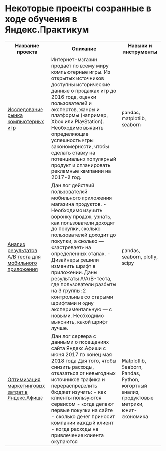 # Некоторые проекты созранные в ходе обучения в Яндекс.Практикум
<table>
<tr>
<th>Название проекта</th>
<th>Описание</th>
<th>Навыки и инструменты</th>
</tr>
<tr>
<td><a href="https://github.com/just-today/yandex-projects/tree/main/games">Исследование рынка компьютерных игр</a></td>
<td>Интернет-магазин продаёт по всему миру компьютерные игры. Из открытых источников доступны исторические данные о продажах игр до 2016 года, оценки пользователей и экспертов, жанры и платформы (например, Xbox или PlayStation). Необходимо выявить определяющие успешность игры закономерности, чтобы сделать ставку на потенциально популярный продукт и спланировать рекламные кампании на 2017-й год.</td>
<td>pandas, matplotlib, seaborn</td>
</tr>
<tr>
<td><a href="https://github.com/just-today/yandex-projects/tree/main/mobile_app_AB">Анализ результатов А/B теста для мобильного приложения</a></td>
<td>Дан лог действий пользователей мобильного приложения магазина продуктов.
- Необходимо изучить воронку продаж, узнать, как пользователи доходят до покупки, сколько пользователей доходит до покупки, а сколько — «застревает» на определенных этапах.
- Дизайнеры решили изменить шрифт в приложении. Даны результаты A/A/B-теста, где пользователи разбыты на 3 группы: 2 контрольные со старыми шрифтами и одну экспериментальную — с новыми. Необходимо выяснить, какой шрифт лучше.
</td>
<td>pandas, seaborn, plotly, scipy
</td>
</tr>
<tr>
<td><a href="https://github.com/just-today/yandex-projects/tree/main/business_metrics">Оптимизация маркетинговых затрат в Яндекс.Афише</a></td>
<td>Дан лог сервера с данными о посещениях сайта Яндекс.Афиши с июня 2017 по конец мая 2018 года
Для того, чтобы снизить расходы, отказаться от невыгодных источников трафика и перераспределить бюджет изучить:
- как клиенты пользуются сервисом
- когда делают первые покупки на сайте
- сколько денег приносит компании каждый клиент
- когда расходы на привлечение клиента окупаются
</td>
<td>Matplotlib, Seaborn, Pandas, Python, когортный анализ, продуктовые метрики, юнит-экономика
</td>
</tr>
</table>

